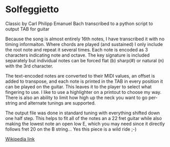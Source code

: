 # Solfeggietto
Classic by Carl Philipp Emanuel Bach transcribed to a python script to output TAB for guitar

Because the song is almost entirely 16th notes, I have transcribed it with no timing informaiton.
Where chords are played (and sustained) I only include the root note and repeat it several times.
Each note is encoded as 3 characters indicating note and octave. The key signature is included separately
but individual notes can be forced flat (b) sharp(#) or natural (n) with the 3rd character.

The text-encoded notes are converted to their MIDI values, an offset is added to transpose, and each note
is printed in the TAB in every position it can be played on the guitar. This leaves it to the player to
select what fingering to use. I like to use a highlighter on a printout to choose my way. There is also
an ability to limit how high up the neck you want to go per-string and alternate tunings are supported.

The output file was done in standard tuning with everything shifted down one half step. This helps to fit
all of the notes an a 22 fret guitar while also making the lowest note an open low E, which you may need since it
directly follows fret 20 on the B string... Yes this piece is a wild ride ;-)

[Wikipedia link](https://en.wikipedia.org/wiki/Solfeggietto)
